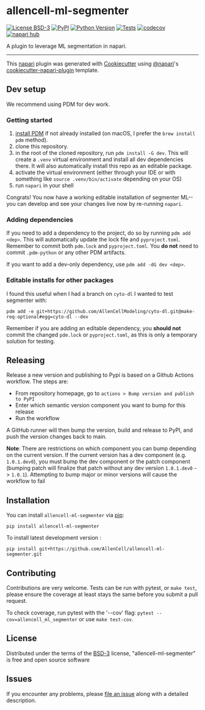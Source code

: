 # allencell-ml-segmenter

[![License BSD-3](https://img.shields.io/pypi/l/allencell-ml-segmenter.svg?color=green)](https://github.com/AllenCell/allencell-ml-segmenter/raw/main/LICENSE)
[![PyPI](https://img.shields.io/pypi/v/allencell-ml-segmenter.svg?color=green)](https://pypi.org/project/allencell-ml-segmenter)
[![Python Version](https://img.shields.io/pypi/pyversions/allencell-ml-segmenter.svg?color=green)](https://python.org)
[![Tests](https://github.com/AllenCell/allencell-ml-segmenter/actions/workflows/test_lint.yaml/badge.svg)](https://github.com/AllenCell/allencell-ml-segmenter/actions/workflows/test_lint.yaml)
[![codecov](https://codecov.io/gh/AllenCell/allencell-ml-segmenter/branch/main/graph/badge.svg?token=E976SiYFP6)](https://codecov.io/gh/AllenCell/allencell-ml-segmenter)
[![napari hub](https://img.shields.io/endpoint?url=https://api.napari-hub.org/shields/allencell-ml-segmenter)](https://napari-hub.org/plugins/allencell-ml-segmenter)

A plugin to leverage ML segmentation in napari.

---

This [napari] plugin was generated with [Cookiecutter] using [@napari]'s [cookiecutter-napari-plugin] template.

<!--
Don't miss the full getting started guide to set up your new package:
https://github.com/napari/cookiecutter-napari-plugin#getting-started

and review the napari docs for plugin developers:
https://napari.org/stable/plugins/index.html
-->

## Dev setup

We recommend using PDM for dev work.

### Getting started
1. [install PDM](https://pdm-project.org/en/latest/#installation) if not already installed (on macOS, I prefer the `brew install pdm` method).
2. clone this repository.
3. in the root of the cloned repository, run `pdm install -G dev`. This will create a `.venv` virtual environment and install all dev dependencies there. It will also automatically install this repo as an editable package.
4. activate the virtual environment (either through your IDE or with something like `source .venv/bin/activate` depending on your OS)
5. run `napari` in your shell

Congrats! You now have a working editable installation of segmenter ML--you can develop and see your changes live now by re-running `napari`.

### Adding dependencies
If you need to add a dependency to the project, do so by running `pdm add <dep>`. This will automatically update the lock file and `pyproject.toml`. Remember to commit both `pdm.lock` and `pyproject.toml`. You **do not** need to commit `.pdm-python` or any other PDM artifacts.

If you want to add a dev-only dependency, use `pdm add -dG dev <dep>`.

### Editable installs for other packages
I found this useful when I had a branch on `cyto-dl` I wanted to test segmenter with:

`pdm add -e git+https://github.com/AllenCellModeling/cyto-dl.git@make-req-optional#egg=cyto-dl --dev`

Remember if you are adding an editable dependency, you **should not** commit the changed `pdm.lock` or `pyproject.toml`, as this is only a temporary solution for testing.

## Releasing

Release a new version and publishing to Pypi is based on a Github Actions workflow. The steps are:

- From repository homepage, go to `actions > Bump version and publish to PyPI`
- Enter which semantic version component you want to bump for this release
- Run the workflow

A GitHub runner will then bump the version, build and release to PyPI, and push the version changes back to main.

**Note**: There are restrictions on which component you can bump depending on the current version.
If the current version has a dev component (e.g. `1.0.1.dev0`), you must bump the dev component or the patch component
(bumping patch will finalize that patch without any dev version `1.0.1.dev0` -> `1.0.1`). Attempting to bump
major or minor versions will cause the workflow to fail

## Installation

You can install `allencell-ml-segmenter` via [pip]:

    pip install allencell-ml-segmenter

To install latest development version :

    pip install git+https://github.com/AllenCell/allencell-ml-segmenter.git

## Contributing

Contributions are very welcome. Tests can be run with pytest, or `make test`, please ensure
the coverage at least stays the same before you submit a pull request.

To check coverage, run pytest with the '--cov' flag:
`pytest --cov=allencell_ml_segmenter`
or use `make test-cov`.

## License

Distributed under the terms of the [BSD-3] license,
"allencell-ml-segmenter" is free and open source software

## Issues

If you encounter any problems, please [file an issue] along with a detailed description.

[napari]: https://github.com/napari/napari
[Cookiecutter]: https://github.com/audreyr/cookiecutter
[@napari]: https://github.com/napari
[MIT]: http://opensource.org/licenses/MIT
[BSD-3]: http://opensource.org/licenses/BSD-3-Clause
[GNU GPL v3.0]: http://www.gnu.org/licenses/gpl-3.0.txt
[GNU LGPL v3.0]: http://www.gnu.org/licenses/lgpl-3.0.txt
[Apache Software License 2.0]: http://www.apache.org/licenses/LICENSE-2.0
[Mozilla Public License 2.0]: https://www.mozilla.org/media/MPL/2.0/index.txt
[cookiecutter-napari-plugin]: https://github.com/napari/cookiecutter-napari-plugin
[file an issue]: https://github.com/AllenCell/allencell-ml-segmenter/issues
[napari]: https://github.com/napari/napari
[tox]: https://tox.readthedocs.io/en/latest/
[pip]: https://pypi.org/project/pip/
[PyPI]: https://pypi.org/
